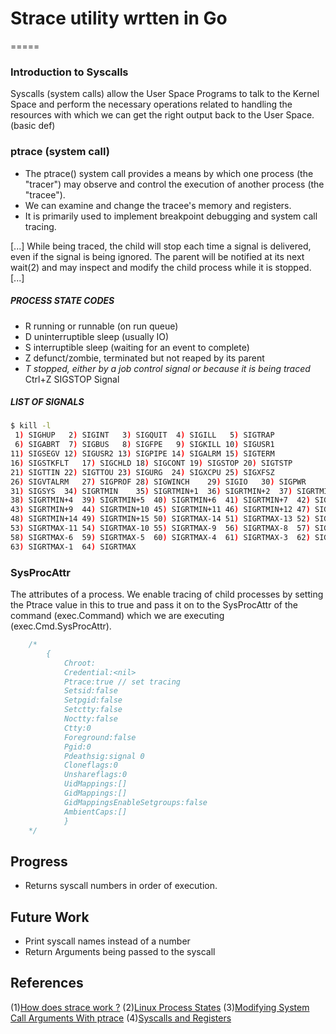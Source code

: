 # Strace utility wrtten in Go

===== 

### Introduction to Syscalls

Syscalls (system calls) allow the User Space Programs to talk to the Kernel Space and perform the necessary operations related to handling the resources with which we can get the right output back to the User Space. (basic def)


### ptrace (system call)
* The ptrace() system call provides a means by which one process (the "tracer") may observe and control the execution of another process (the "tracee").
* We can examine and change the tracee's memory and registers. 
* It is primarily used to implement breakpoint debugging and system call tracing.

[...] While being traced, the child will stop each time a signal is delivered, even if the signal is being ignored. The parent will be notified at its next wait(2) and may inspect and modify the child process while it is stopped. [...]

##### PROCESS STATE CODES
   - R  running or runnable (on run queue)
   - D  uninterruptible sleep (usually IO)
   - S  interruptible sleep (waiting for an event to complete)
   - Z  defunct/zombie, terminated but not reaped by its parent
   - _T  stopped, either by a job control signal or because it is being traced_
	Ctrl+Z SIGSTOP Signal

##### LIST OF SIGNALS
```sh
$ kill -l
 1) SIGHUP	 2) SIGINT	 3) SIGQUIT	 4) SIGILL	 5) SIGTRAP
 6) SIGABRT	 7) SIGBUS	 8) SIGFPE	 9) SIGKILL	10) SIGUSR1
11) SIGSEGV	12) SIGUSR2	13) SIGPIPE	14) SIGALRM	15) SIGTERM
16) SIGSTKFLT	17) SIGCHLD	18) SIGCONT	19) SIGSTOP	20) SIGTSTP
21) SIGTTIN	22) SIGTTOU	23) SIGURG	24) SIGXCPU	25) SIGXFSZ
26) SIGVTALRM	27) SIGPROF	28) SIGWINCH	29) SIGIO	30) SIGPWR
31) SIGSYS	34) SIGRTMIN	35) SIGRTMIN+1	36) SIGRTMIN+2	37) SIGRTMIN+3
38) SIGRTMIN+4	39) SIGRTMIN+5	40) SIGRTMIN+6	41) SIGRTMIN+7	42) SIGRTMIN+8
43) SIGRTMIN+9	44) SIGRTMIN+10	45) SIGRTMIN+11	46) SIGRTMIN+12	47) SIGRTMIN+13
48) SIGRTMIN+14	49) SIGRTMIN+15	50) SIGRTMAX-14	51) SIGRTMAX-13	52) SIGRTMAX-12
53) SIGRTMAX-11	54) SIGRTMAX-10	55) SIGRTMAX-9	56) SIGRTMAX-8	57) SIGRTMAX-7
58) SIGRTMAX-6	59) SIGRTMAX-5	60) SIGRTMAX-4	61) SIGRTMAX-3	62) SIGRTMAX-2
63) SIGRTMAX-1	64) SIGRTMAX	
```

### SysProcAttr

The attributes of a process. We enable tracing of child processes by setting the Ptrace value in this to true and pass it on to the SysProcAttr of the command (exec.Command) which we are executing (exec.Cmd.SysProcAttr).

```go
	/*
		{
			Chroot:
			Credential:<nil>
			Ptrace:true // set tracing
			Setsid:false
			Setpgid:false
			Setctty:false
			Noctty:false
			Ctty:0
			Foreground:false
			Pgid:0
			Pdeathsig:signal 0
			Cloneflags:0
			Unshareflags:0
			UidMappings:[]
			GidMappings:[]
			GidMappingsEnableSetgroups:false
            AmbientCaps:[]
            }
	*/
```

## Progress

* Returns syscall numbers in order of execution.

## Future Work

* Print syscall names instead of a number
* Return Arguments being passed to the syscall

## References
(1)[How does strace work ?](https://blog.packagecloud.io/eng/2016/02/29/how-does-strace-work/)
(2)[Linux Process States](https://idea.popcount.org/2012-12-11-linux-process-states/)
(3)[Modifying System Call Arguments With ptrace](https://www.alfonsobeato.net/c/modifying-system-call-arguments-with-ptrace/) 
(4)[Syscalls and Registers](https://stackoverflow.com/questions/2535989/what-are-the-calling-conventions-for-unix-linux-system-calls-on-i386-and-x86-6)
